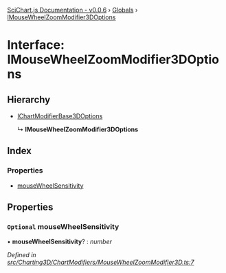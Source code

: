 [SciChart.js Documentation - v0.0.6](../README.md) › [Globals](../globals.md) › [IMouseWheelZoomModifier3DOptions](imousewheelzoommodifier3doptions.md)

# Interface: IMouseWheelZoomModifier3DOptions

## Hierarchy

* [IChartModifierBase3DOptions](ichartmodifierbase3doptions.md)

  ↳ **IMouseWheelZoomModifier3DOptions**

## Index

### Properties

* [mouseWheelSensitivity](imousewheelzoommodifier3doptions.md#optional-mousewheelsensitivity)

## Properties

### `Optional` mouseWheelSensitivity

• **mouseWheelSensitivity**? : *number*

*Defined in [src/Charting3D/ChartModifiers/MouseWheelZoomModifier3D.ts:7](https://github.com/ABTSoftware/SciChart.Dev/blob/ff9f38d289/Web/src/SciChart/src/Charting3D/ChartModifiers/MouseWheelZoomModifier3D.ts#L7)*
